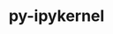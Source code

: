 ---
title: "py-ipykernel"
layout: cache
categories: [package, develop]
meta: {"versions": ["6.16.0", "6.22.0", "6.23.1"], "compilers": ["gcc@=11.1.0"], "oss": ["ubuntu20.04"], "platforms": ["linux"], "targets": ["ppc64le", "x86_64_v3"], "stacks": ["data-vis-sdk", "e4s", "e4s-power", "root"], "num_specs": 108, "num_specs_by_stack": {"root": 108, "e4s-power": 12, "data-vis-sdk": 4, "e4s": 12}}
spec_details: [{"hash": "dvjnp2ououzc3jmeit4c2ffj2zubmqsy", "compiler": "gcc@=11.1.0", "versions": ["6.23.1"], "os": "ubuntu20.04", "platform": "linux", "target": "ppc64le", "variants": ["build_system=python_pip"], "stacks": ["root"], "size": "-", "tarball": "https://binaries.spack.io/develop/build_cache/linux-ubuntu20.04-ppc64le/gcc-11.1.0/py-ipykernel-6.23.1/linux-ubuntu20.04-ppc64le-gcc-11.1.0-py-ipykernel-6.23.1-dvjnp2ououzc3jmeit4c2ffj2zubmqsy.spack"}, {"hash": "es52tge6gnfwtue2mlhhpzmav6go5xs6", "compiler": "gcc@=11.1.0", "versions": ["6.22.0"], "os": "ubuntu20.04", "platform": "linux", "target": "ppc64le", "variants": ["build_system=python_pip"], "stacks": ["root"], "size": "-", "tarball": "https://binaries.spack.io/develop/build_cache/linux-ubuntu20.04-ppc64le/gcc-11.1.0/py-ipykernel-6.22.0/linux-ubuntu20.04-ppc64le-gcc-11.1.0-py-ipykernel-6.22.0-es52tge6gnfwtue2mlhhpzmav6go5xs6.spack"}, {"hash": "dxtuprs7c6wyqdevwkktrtf5pyjamubq", "compiler": "gcc@=11.1.0", "versions": ["6.23.1"], "os": "ubuntu20.04", "platform": "linux", "target": "ppc64le", "variants": ["build_system=python_pip"], "stacks": ["root"], "size": "-", "tarball": "https://binaries.spack.io/develop/build_cache/linux-ubuntu20.04-ppc64le/gcc-11.1.0/py-ipykernel-6.23.1/linux-ubuntu20.04-ppc64le-gcc-11.1.0-py-ipykernel-6.23.1-dxtuprs7c6wyqdevwkktrtf5pyjamubq.spack"}, {"hash": "e7ohzijsyhb5v26hs3wqsumkpbseqkb2", "compiler": "gcc@=11.1.0", "versions": ["6.23.1"], "os": "ubuntu20.04", "platform": "linux", "target": "ppc64le", "variants": ["build_system=python_pip"], "stacks": ["root"], "size": "-", "tarball": "https://binaries.spack.io/develop/build_cache/linux-ubuntu20.04-ppc64le/gcc-11.1.0/py-ipykernel-6.23.1/linux-ubuntu20.04-ppc64le-gcc-11.1.0-py-ipykernel-6.23.1-e7ohzijsyhb5v26hs3wqsumkpbseqkb2.spack"}, {"hash": "qhw2xo7sy42sbo4jqid7x2644k3ga4re", "compiler": "gcc@=11.1.0", "versions": ["6.23.1"], "os": "ubuntu20.04", "platform": "linux", "target": "ppc64le", "variants": ["build_system=python_pip"], "stacks": ["root"], "size": "-", "tarball": "https://binaries.spack.io/develop/build_cache/linux-ubuntu20.04-ppc64le/gcc-11.1.0/py-ipykernel-6.23.1/linux-ubuntu20.04-ppc64le-gcc-11.1.0-py-ipykernel-6.23.1-qhw2xo7sy42sbo4jqid7x2644k3ga4re.spack"}, {"hash": "qgzruyzz5icjttzf6jmphbdiyy42iv72", "compiler": "gcc@=11.1.0", "versions": ["6.23.1"], "os": "ubuntu20.04", "platform": "linux", "target": "ppc64le", "variants": ["build_system=python_pip"], "stacks": ["root"], "size": "-", "tarball": "https://binaries.spack.io/develop/build_cache/linux-ubuntu20.04-ppc64le/gcc-11.1.0/py-ipykernel-6.23.1/linux-ubuntu20.04-ppc64le-gcc-11.1.0-py-ipykernel-6.23.1-qgzruyzz5icjttzf6jmphbdiyy42iv72.spack"}, {"hash": "23z5srjzj6yidd6a3kkycpb5qniy2qv4", "compiler": "gcc@=11.1.0", "versions": ["6.23.1"], "os": "ubuntu20.04", "platform": "linux", "target": "ppc64le", "variants": ["build_system=python_pip"], "stacks": ["root"], "size": "-", "tarball": "https://binaries.spack.io/develop/build_cache/linux-ubuntu20.04-ppc64le/gcc-11.1.0/py-ipykernel-6.23.1/linux-ubuntu20.04-ppc64le-gcc-11.1.0-py-ipykernel-6.23.1-23z5srjzj6yidd6a3kkycpb5qniy2qv4.spack"}, {"hash": "glp2vtgktfon6vkrjwojvdtozm2qvgjo", "compiler": "gcc@=11.1.0", "versions": ["6.22.0"], "os": "ubuntu20.04", "platform": "linux", "target": "ppc64le", "variants": ["build_system=python_pip"], "stacks": ["root"], "size": "-", "tarball": "https://binaries.spack.io/develop/build_cache/linux-ubuntu20.04-ppc64le/gcc-11.1.0/py-ipykernel-6.22.0/linux-ubuntu20.04-ppc64le-gcc-11.1.0-py-ipykernel-6.22.0-glp2vtgktfon6vkrjwojvdtozm2qvgjo.spack"}, {"hash": "wekfbso5jyluwnlwua2m2v4fv36ghppo", "compiler": "gcc@=11.1.0", "versions": ["6.23.1"], "os": "ubuntu20.04", "platform": "linux", "target": "ppc64le", "variants": ["build_system=python_pip"], "stacks": ["root"], "size": "-", "tarball": "https://binaries.spack.io/develop/build_cache/linux-ubuntu20.04-ppc64le/gcc-11.1.0/py-ipykernel-6.23.1/linux-ubuntu20.04-ppc64le-gcc-11.1.0-py-ipykernel-6.23.1-wekfbso5jyluwnlwua2m2v4fv36ghppo.spack"}, {"hash": "rpvcttameyfqys5yb6r5y3pkqyrgfykx", "compiler": "gcc@=11.1.0", "versions": ["6.23.1"], "os": "ubuntu20.04", "platform": "linux", "target": "ppc64le", "variants": ["build_system=python_pip"], "stacks": ["e4s-power", "root"], "size": "-", "tarball": "https://binaries.spack.io/develop/build_cache/linux-ubuntu20.04-ppc64le/gcc-11.1.0/py-ipykernel-6.23.1/linux-ubuntu20.04-ppc64le-gcc-11.1.0-py-ipykernel-6.23.1-rpvcttameyfqys5yb6r5y3pkqyrgfykx.spack"}, {"hash": "iwig2wpjbb7brne4acyqsbi4ds3yjymn", "compiler": "gcc@=11.1.0", "versions": ["6.23.1"], "os": "ubuntu20.04", "platform": "linux", "target": "ppc64le", "variants": ["build_system=python_pip"], "stacks": ["e4s-power", "root"], "size": "-", "tarball": "https://binaries.spack.io/develop/build_cache/linux-ubuntu20.04-ppc64le/gcc-11.1.0/py-ipykernel-6.23.1/linux-ubuntu20.04-ppc64le-gcc-11.1.0-py-ipykernel-6.23.1-iwig2wpjbb7brne4acyqsbi4ds3yjymn.spack"}, {"hash": "yy4laqiszfoqby3humfxt6exnhiikp2u", "compiler": "gcc@=11.1.0", "versions": ["6.22.0"], "os": "ubuntu20.04", "platform": "linux", "target": "ppc64le", "variants": ["build_system=python_pip"], "stacks": ["root"], "size": "-", "tarball": "https://binaries.spack.io/develop/build_cache/linux-ubuntu20.04-ppc64le/gcc-11.1.0/py-ipykernel-6.22.0/linux-ubuntu20.04-ppc64le-gcc-11.1.0-py-ipykernel-6.22.0-yy4laqiszfoqby3humfxt6exnhiikp2u.spack"}, {"hash": "rnvdskuykr2b3lzflf67g6npgq7kxhbg", "compiler": "gcc@=11.1.0", "versions": ["6.23.1"], "os": "ubuntu20.04", "platform": "linux", "target": "ppc64le", "variants": ["build_system=python_pip"], "stacks": ["root"], "size": "-", "tarball": "https://binaries.spack.io/develop/build_cache/linux-ubuntu20.04-ppc64le/gcc-11.1.0/py-ipykernel-6.23.1/linux-ubuntu20.04-ppc64le-gcc-11.1.0-py-ipykernel-6.23.1-rnvdskuykr2b3lzflf67g6npgq7kxhbg.spack"}, {"hash": "r7lajyyorenbfotueex4nriuoxvtew34", "compiler": "gcc@=11.1.0", "versions": ["6.23.1"], "os": "ubuntu20.04", "platform": "linux", "target": "ppc64le", "variants": ["build_system=python_pip"], "stacks": ["root"], "size": "-", "tarball": "https://binaries.spack.io/develop/build_cache/linux-ubuntu20.04-ppc64le/gcc-11.1.0/py-ipykernel-6.23.1/linux-ubuntu20.04-ppc64le-gcc-11.1.0-py-ipykernel-6.23.1-r7lajyyorenbfotueex4nriuoxvtew34.spack"}, {"hash": "tomyj4sff6mboxyskdrxrgcldlsxgvoi", "compiler": "gcc@=11.1.0", "versions": ["6.23.1"], "os": "ubuntu20.04", "platform": "linux", "target": "ppc64le", "variants": ["build_system=python_pip"], "stacks": ["e4s-power", "root"], "size": "-", "tarball": "https://binaries.spack.io/develop/build_cache/linux-ubuntu20.04-ppc64le/gcc-11.1.0/py-ipykernel-6.23.1/linux-ubuntu20.04-ppc64le-gcc-11.1.0-py-ipykernel-6.23.1-tomyj4sff6mboxyskdrxrgcldlsxgvoi.spack"}, {"hash": "fmab4n6hia2i57dnqj5wnkaiiv2bilwl", "compiler": "gcc@=11.1.0", "versions": ["6.23.1"], "os": "ubuntu20.04", "platform": "linux", "target": "ppc64le", "variants": ["build_system=python_pip"], "stacks": ["e4s-power", "root"], "size": "-", "tarball": "https://binaries.spack.io/develop/build_cache/linux-ubuntu20.04-ppc64le/gcc-11.1.0/py-ipykernel-6.23.1/linux-ubuntu20.04-ppc64le-gcc-11.1.0-py-ipykernel-6.23.1-fmab4n6hia2i57dnqj5wnkaiiv2bilwl.spack"}, {"hash": "rnqqavzvovcj7ndgfubdhrgjxjsrfrls", "compiler": "gcc@=11.1.0", "versions": ["6.23.1"], "os": "ubuntu20.04", "platform": "linux", "target": "ppc64le", "variants": ["build_system=python_pip"], "stacks": ["root"], "size": "-", "tarball": "https://binaries.spack.io/develop/build_cache/linux-ubuntu20.04-ppc64le/gcc-11.1.0/py-ipykernel-6.23.1/linux-ubuntu20.04-ppc64le-gcc-11.1.0-py-ipykernel-6.23.1-rnqqavzvovcj7ndgfubdhrgjxjsrfrls.spack"}, {"hash": "6hgossvm5yd7kal3xkowec63v55urqxa", "compiler": "gcc@=11.1.0", "versions": ["6.23.1"], "os": "ubuntu20.04", "platform": "linux", "target": "ppc64le", "variants": ["build_system=python_pip"], "stacks": ["root"], "size": "-", "tarball": "https://binaries.spack.io/develop/build_cache/linux-ubuntu20.04-ppc64le/gcc-11.1.0/py-ipykernel-6.23.1/linux-ubuntu20.04-ppc64le-gcc-11.1.0-py-ipykernel-6.23.1-6hgossvm5yd7kal3xkowec63v55urqxa.spack"}, {"hash": "hsnh7lgsrkiemsvcmn7nrvu5xuq7nh5c", "compiler": "gcc@=11.1.0", "versions": ["6.23.1"], "os": "ubuntu20.04", "platform": "linux", "target": "ppc64le", "variants": ["build_system=python_pip"], "stacks": ["root"], "size": "-", "tarball": "https://binaries.spack.io/develop/build_cache/linux-ubuntu20.04-ppc64le/gcc-11.1.0/py-ipykernel-6.23.1/linux-ubuntu20.04-ppc64le-gcc-11.1.0-py-ipykernel-6.23.1-hsnh7lgsrkiemsvcmn7nrvu5xuq7nh5c.spack"}, {"hash": "gpcrdqe3w2c45qj2om3klmdqd2v7fj74", "compiler": "gcc@=11.1.0", "versions": ["6.23.1"], "os": "ubuntu20.04", "platform": "linux", "target": "ppc64le", "variants": ["build_system=python_pip"], "stacks": ["root"], "size": "-", "tarball": "https://binaries.spack.io/develop/build_cache/linux-ubuntu20.04-ppc64le/gcc-11.1.0/py-ipykernel-6.23.1/linux-ubuntu20.04-ppc64le-gcc-11.1.0-py-ipykernel-6.23.1-gpcrdqe3w2c45qj2om3klmdqd2v7fj74.spack"}, {"hash": "so355kgnfh7vuwrdhupajva4z5mucbzh", "compiler": "gcc@=11.1.0", "versions": ["6.23.1"], "os": "ubuntu20.04", "platform": "linux", "target": "ppc64le", "variants": ["build_system=python_pip"], "stacks": ["root"], "size": "-", "tarball": "https://binaries.spack.io/develop/build_cache/linux-ubuntu20.04-ppc64le/gcc-11.1.0/py-ipykernel-6.23.1/linux-ubuntu20.04-ppc64le-gcc-11.1.0-py-ipykernel-6.23.1-so355kgnfh7vuwrdhupajva4z5mucbzh.spack"}, {"hash": "u622tmqp36rfinxbydwnpdb7fb63zbis", "compiler": "gcc@=11.1.0", "versions": ["6.23.1"], "os": "ubuntu20.04", "platform": "linux", "target": "ppc64le", "variants": ["build_system=python_pip"], "stacks": ["e4s-power", "root"], "size": "-", "tarball": "https://binaries.spack.io/develop/build_cache/linux-ubuntu20.04-ppc64le/gcc-11.1.0/py-ipykernel-6.23.1/linux-ubuntu20.04-ppc64le-gcc-11.1.0-py-ipykernel-6.23.1-u622tmqp36rfinxbydwnpdb7fb63zbis.spack"}, {"hash": "t6enupcgj6na4tuoyqflogzmfd5dwufl", "compiler": "gcc@=11.1.0", "versions": ["6.22.0"], "os": "ubuntu20.04", "platform": "linux", "target": "ppc64le", "variants": ["build_system=python_pip"], "stacks": ["root"], "size": "-", "tarball": "https://binaries.spack.io/develop/build_cache/linux-ubuntu20.04-ppc64le/gcc-11.1.0/py-ipykernel-6.22.0/linux-ubuntu20.04-ppc64le-gcc-11.1.0-py-ipykernel-6.22.0-t6enupcgj6na4tuoyqflogzmfd5dwufl.spack"}, {"hash": "4v2ct3xsyy4ljiltscsrshgjmoaasja2", "compiler": "gcc@=11.1.0", "versions": ["6.23.1"], "os": "ubuntu20.04", "platform": "linux", "target": "ppc64le", "variants": ["build_system=python_pip"], "stacks": ["root"], "size": "-", "tarball": "https://binaries.spack.io/develop/build_cache/linux-ubuntu20.04-ppc64le/gcc-11.1.0/py-ipykernel-6.23.1/linux-ubuntu20.04-ppc64le-gcc-11.1.0-py-ipykernel-6.23.1-4v2ct3xsyy4ljiltscsrshgjmoaasja2.spack"}, {"hash": "szuo6f4cf3ca7gytzgq7r255spfp3ap3", "compiler": "gcc@=11.1.0", "versions": ["6.23.1"], "os": "ubuntu20.04", "platform": "linux", "target": "ppc64le", "variants": ["build_system=python_pip"], "stacks": ["e4s-power", "root"], "size": "-", "tarball": "https://binaries.spack.io/develop/build_cache/linux-ubuntu20.04-ppc64le/gcc-11.1.0/py-ipykernel-6.23.1/linux-ubuntu20.04-ppc64le-gcc-11.1.0-py-ipykernel-6.23.1-szuo6f4cf3ca7gytzgq7r255spfp3ap3.spack"}, {"hash": "qr3jdger3btilclf25mayf7iedar5cva", "compiler": "gcc@=11.1.0", "versions": ["6.23.1"], "os": "ubuntu20.04", "platform": "linux", "target": "ppc64le", "variants": ["build_system=python_pip"], "stacks": ["root"], "size": "-", "tarball": "https://binaries.spack.io/develop/build_cache/linux-ubuntu20.04-ppc64le/gcc-11.1.0/py-ipykernel-6.23.1/linux-ubuntu20.04-ppc64le-gcc-11.1.0-py-ipykernel-6.23.1-qr3jdger3btilclf25mayf7iedar5cva.spack"}, {"hash": "tksfetz4blvahn6tlfher3idmzpcbkgf", "compiler": "gcc@=11.1.0", "versions": ["6.23.1"], "os": "ubuntu20.04", "platform": "linux", "target": "ppc64le", "variants": ["build_system=python_pip"], "stacks": ["e4s-power", "root"], "size": "-", "tarball": "https://binaries.spack.io/develop/build_cache/linux-ubuntu20.04-ppc64le/gcc-11.1.0/py-ipykernel-6.23.1/linux-ubuntu20.04-ppc64le-gcc-11.1.0-py-ipykernel-6.23.1-tksfetz4blvahn6tlfher3idmzpcbkgf.spack"}, {"hash": "f5nva7rgklrh7amegebs3pmjdmwlaw7i", "compiler": "gcc@=11.1.0", "versions": ["6.23.1"], "os": "ubuntu20.04", "platform": "linux", "target": "ppc64le", "variants": ["build_system=python_pip"], "stacks": ["root"], "size": "-", "tarball": "https://binaries.spack.io/develop/build_cache/linux-ubuntu20.04-ppc64le/gcc-11.1.0/py-ipykernel-6.23.1/linux-ubuntu20.04-ppc64le-gcc-11.1.0-py-ipykernel-6.23.1-f5nva7rgklrh7amegebs3pmjdmwlaw7i.spack"}, {"hash": "ixydplhtdg2f7xjkig7olu54sh2xjxkz", "compiler": "gcc@=11.1.0", "versions": ["6.22.0"], "os": "ubuntu20.04", "platform": "linux", "target": "ppc64le", "variants": ["build_system=python_pip"], "stacks": ["root"], "size": "-", "tarball": "https://binaries.spack.io/develop/build_cache/linux-ubuntu20.04-ppc64le/gcc-11.1.0/py-ipykernel-6.22.0/linux-ubuntu20.04-ppc64le-gcc-11.1.0-py-ipykernel-6.22.0-ixydplhtdg2f7xjkig7olu54sh2xjxkz.spack"}, {"hash": "zne5gbikfmzeums5jx3bxnnfy3c6gswy", "compiler": "gcc@=11.1.0", "versions": ["6.23.1"], "os": "ubuntu20.04", "platform": "linux", "target": "ppc64le", "variants": ["build_system=python_pip"], "stacks": ["e4s-power", "root"], "size": "-", "tarball": "https://binaries.spack.io/develop/build_cache/linux-ubuntu20.04-ppc64le/gcc-11.1.0/py-ipykernel-6.23.1/linux-ubuntu20.04-ppc64le-gcc-11.1.0-py-ipykernel-6.23.1-zne5gbikfmzeums5jx3bxnnfy3c6gswy.spack"}, {"hash": "hofeg5lf4jjyjj556fpqqb3f2mzpclxy", "compiler": "gcc@=11.1.0", "versions": ["6.22.0"], "os": "ubuntu20.04", "platform": "linux", "target": "ppc64le", "variants": ["build_system=python_pip"], "stacks": ["root"], "size": "-", "tarball": "https://binaries.spack.io/develop/build_cache/linux-ubuntu20.04-ppc64le/gcc-11.1.0/py-ipykernel-6.22.0/linux-ubuntu20.04-ppc64le-gcc-11.1.0-py-ipykernel-6.22.0-hofeg5lf4jjyjj556fpqqb3f2mzpclxy.spack"}, {"hash": "nodp5kbi57w7r7dj4lhafbpe6vvxrh7v", "compiler": "gcc@=11.1.0", "versions": ["6.23.1"], "os": "ubuntu20.04", "platform": "linux", "target": "ppc64le", "variants": ["build_system=python_pip"], "stacks": ["root"], "size": "-", "tarball": "https://binaries.spack.io/develop/build_cache/linux-ubuntu20.04-ppc64le/gcc-11.1.0/py-ipykernel-6.23.1/linux-ubuntu20.04-ppc64le-gcc-11.1.0-py-ipykernel-6.23.1-nodp5kbi57w7r7dj4lhafbpe6vvxrh7v.spack"}, {"hash": "r7tkd4tbfq62bodpftzkyjih34ksnden", "compiler": "gcc@=11.1.0", "versions": ["6.22.0"], "os": "ubuntu20.04", "platform": "linux", "target": "ppc64le", "variants": ["build_system=python_pip"], "stacks": ["root"], "size": "-", "tarball": "https://binaries.spack.io/develop/build_cache/linux-ubuntu20.04-ppc64le/gcc-11.1.0/py-ipykernel-6.22.0/linux-ubuntu20.04-ppc64le-gcc-11.1.0-py-ipykernel-6.22.0-r7tkd4tbfq62bodpftzkyjih34ksnden.spack"}, {"hash": "gi266fx4ljqpcfkdbofdxmlz4zbus7yp", "compiler": "gcc@=11.1.0", "versions": ["6.23.1"], "os": "ubuntu20.04", "platform": "linux", "target": "ppc64le", "variants": ["build_system=python_pip"], "stacks": ["e4s-power", "root"], "size": "-", "tarball": "https://binaries.spack.io/develop/build_cache/linux-ubuntu20.04-ppc64le/gcc-11.1.0/py-ipykernel-6.23.1/linux-ubuntu20.04-ppc64le-gcc-11.1.0-py-ipykernel-6.23.1-gi266fx4ljqpcfkdbofdxmlz4zbus7yp.spack"}, {"hash": "s2mwurwjmnn6mrajymhc3qmosrlo5xbr", "compiler": "gcc@=11.1.0", "versions": ["6.22.0"], "os": "ubuntu20.04", "platform": "linux", "target": "ppc64le", "variants": ["build_system=python_pip"], "stacks": ["root"], "size": "-", "tarball": "https://binaries.spack.io/develop/build_cache/linux-ubuntu20.04-ppc64le/gcc-11.1.0/py-ipykernel-6.22.0/linux-ubuntu20.04-ppc64le-gcc-11.1.0-py-ipykernel-6.22.0-s2mwurwjmnn6mrajymhc3qmosrlo5xbr.spack"}, {"hash": "iu4i5ddma3rkxxl7uahplwl7jaotti4y", "compiler": "gcc@=11.1.0", "versions": ["6.23.1"], "os": "ubuntu20.04", "platform": "linux", "target": "ppc64le", "variants": ["build_system=python_pip"], "stacks": ["root"], "size": "-", "tarball": "https://binaries.spack.io/develop/build_cache/linux-ubuntu20.04-ppc64le/gcc-11.1.0/py-ipykernel-6.23.1/linux-ubuntu20.04-ppc64le-gcc-11.1.0-py-ipykernel-6.23.1-iu4i5ddma3rkxxl7uahplwl7jaotti4y.spack"}, {"hash": "ilk5jci2adxozapgjbzdy3e6yziev2bk", "compiler": "gcc@=11.1.0", "versions": ["6.23.1"], "os": "ubuntu20.04", "platform": "linux", "target": "ppc64le", "variants": ["build_system=python_pip"], "stacks": ["root"], "size": "-", "tarball": "https://binaries.spack.io/develop/build_cache/linux-ubuntu20.04-ppc64le/gcc-11.1.0/py-ipykernel-6.23.1/linux-ubuntu20.04-ppc64le-gcc-11.1.0-py-ipykernel-6.23.1-ilk5jci2adxozapgjbzdy3e6yziev2bk.spack"}, {"hash": "ok7qliycwdhlvjexa4xcjg2s7fdp3vtc", "compiler": "gcc@=11.1.0", "versions": ["6.23.1"], "os": "ubuntu20.04", "platform": "linux", "target": "ppc64le", "variants": ["build_system=python_pip"], "stacks": ["root"], "size": "-", "tarball": "https://binaries.spack.io/develop/build_cache/linux-ubuntu20.04-ppc64le/gcc-11.1.0/py-ipykernel-6.23.1/linux-ubuntu20.04-ppc64le-gcc-11.1.0-py-ipykernel-6.23.1-ok7qliycwdhlvjexa4xcjg2s7fdp3vtc.spack"}, {"hash": "fncvhrqzsrfkc7wroxhznzqb2u2tpml2", "compiler": "gcc@=11.1.0", "versions": ["6.23.1"], "os": "ubuntu20.04", "platform": "linux", "target": "ppc64le", "variants": ["build_system=python_pip"], "stacks": ["root"], "size": "-", "tarball": "https://binaries.spack.io/develop/build_cache/linux-ubuntu20.04-ppc64le/gcc-11.1.0/py-ipykernel-6.23.1/linux-ubuntu20.04-ppc64le-gcc-11.1.0-py-ipykernel-6.23.1-fncvhrqzsrfkc7wroxhznzqb2u2tpml2.spack"}, {"hash": "4c5vweiizlwmogfmz25cpbcef5k424v3", "compiler": "gcc@=11.1.0", "versions": ["6.23.1"], "os": "ubuntu20.04", "platform": "linux", "target": "ppc64le", "variants": ["build_system=python_pip"], "stacks": ["root"], "size": "-", "tarball": "https://binaries.spack.io/develop/build_cache/linux-ubuntu20.04-ppc64le/gcc-11.1.0/py-ipykernel-6.23.1/linux-ubuntu20.04-ppc64le-gcc-11.1.0-py-ipykernel-6.23.1-4c5vweiizlwmogfmz25cpbcef5k424v3.spack"}, {"hash": "6bltgjxzplyobtciuqaixtljillz2xdn", "compiler": "gcc@=11.1.0", "versions": ["6.23.1"], "os": "ubuntu20.04", "platform": "linux", "target": "ppc64le", "variants": ["build_system=python_pip"], "stacks": ["e4s-power", "root"], "size": "-", "tarball": "https://binaries.spack.io/develop/build_cache/linux-ubuntu20.04-ppc64le/gcc-11.1.0/py-ipykernel-6.23.1/linux-ubuntu20.04-ppc64le-gcc-11.1.0-py-ipykernel-6.23.1-6bltgjxzplyobtciuqaixtljillz2xdn.spack"}, {"hash": "ad75kvfufylkwvo3mvsmhjbidpfqw63w", "compiler": "gcc@=11.1.0", "versions": ["6.23.1"], "os": "ubuntu20.04", "platform": "linux", "target": "ppc64le", "variants": ["build_system=python_pip"], "stacks": ["root"], "size": "-", "tarball": "https://binaries.spack.io/develop/build_cache/linux-ubuntu20.04-ppc64le/gcc-11.1.0/py-ipykernel-6.23.1/linux-ubuntu20.04-ppc64le-gcc-11.1.0-py-ipykernel-6.23.1-ad75kvfufylkwvo3mvsmhjbidpfqw63w.spack"}, {"hash": "7qmeqw46hr2w3fppp6hvyupcd7n42dm4", "compiler": "gcc@=11.1.0", "versions": ["6.23.1"], "os": "ubuntu20.04", "platform": "linux", "target": "ppc64le", "variants": ["build_system=python_pip"], "stacks": ["root"], "size": "-", "tarball": "https://binaries.spack.io/develop/build_cache/linux-ubuntu20.04-ppc64le/gcc-11.1.0/py-ipykernel-6.23.1/linux-ubuntu20.04-ppc64le-gcc-11.1.0-py-ipykernel-6.23.1-7qmeqw46hr2w3fppp6hvyupcd7n42dm4.spack"}, {"hash": "ervyyyjxlkq4f7caoaicaymut3nkpaw7", "compiler": "gcc@=11.1.0", "versions": ["6.23.1"], "os": "ubuntu20.04", "platform": "linux", "target": "ppc64le", "variants": ["build_system=python_pip"], "stacks": ["root"], "size": "-", "tarball": "https://binaries.spack.io/develop/build_cache/linux-ubuntu20.04-ppc64le/gcc-11.1.0/py-ipykernel-6.23.1/linux-ubuntu20.04-ppc64le-gcc-11.1.0-py-ipykernel-6.23.1-ervyyyjxlkq4f7caoaicaymut3nkpaw7.spack"}, {"hash": "emo2ejia4ceo5i6lxebvplim76zak4ig", "compiler": "gcc@=11.1.0", "versions": ["6.23.1"], "os": "ubuntu20.04", "platform": "linux", "target": "ppc64le", "variants": ["build_system=python_pip"], "stacks": ["root"], "size": "-", "tarball": "https://binaries.spack.io/develop/build_cache/linux-ubuntu20.04-ppc64le/gcc-11.1.0/py-ipykernel-6.23.1/linux-ubuntu20.04-ppc64le-gcc-11.1.0-py-ipykernel-6.23.1-emo2ejia4ceo5i6lxebvplim76zak4ig.spack"}, {"hash": "3arrvks4ie6xmpkbvculi6oo6lvy4wab", "compiler": "gcc@=11.1.0", "versions": ["6.23.1"], "os": "ubuntu20.04", "platform": "linux", "target": "ppc64le", "variants": ["build_system=python_pip"], "stacks": ["e4s-power", "root"], "size": "-", "tarball": "https://binaries.spack.io/develop/build_cache/linux-ubuntu20.04-ppc64le/gcc-11.1.0/py-ipykernel-6.23.1/linux-ubuntu20.04-ppc64le-gcc-11.1.0-py-ipykernel-6.23.1-3arrvks4ie6xmpkbvculi6oo6lvy4wab.spack"}, {"hash": "twsioylmpt64kl3ry6wijrzfospg5oxb", "compiler": "gcc@=11.1.0", "versions": ["6.23.1"], "os": "ubuntu20.04", "platform": "linux", "target": "ppc64le", "variants": ["build_system=python_pip"], "stacks": ["e4s-power", "root"], "size": "-", "tarball": "https://binaries.spack.io/develop/build_cache/linux-ubuntu20.04-ppc64le/gcc-11.1.0/py-ipykernel-6.23.1/linux-ubuntu20.04-ppc64le-gcc-11.1.0-py-ipykernel-6.23.1-twsioylmpt64kl3ry6wijrzfospg5oxb.spack"}, {"hash": "4farbx24txks4w4m4f4wvx22btwgyvgs", "compiler": "gcc@=11.1.0", "versions": ["6.23.1"], "os": "ubuntu20.04", "platform": "linux", "target": "x86_64_v3", "variants": ["build_system=python_pip"], "stacks": ["root"], "size": "-", "tarball": "https://binaries.spack.io/develop/build_cache/linux-ubuntu20.04-x86_64_v3/gcc-11.1.0/py-ipykernel-6.23.1/linux-ubuntu20.04-x86_64_v3-gcc-11.1.0-py-ipykernel-6.23.1-4farbx24txks4w4m4f4wvx22btwgyvgs.spack"}, {"hash": "twhior5wcijguehxjimktv3vkecjtt7v", "compiler": "gcc@=11.1.0", "versions": ["6.22.0"], "os": "ubuntu20.04", "platform": "linux", "target": "x86_64_v3", "variants": ["build_system=python_pip"], "stacks": ["root"], "size": "-", "tarball": "https://binaries.spack.io/develop/build_cache/linux-ubuntu20.04-x86_64_v3/gcc-11.1.0/py-ipykernel-6.22.0/linux-ubuntu20.04-x86_64_v3-gcc-11.1.0-py-ipykernel-6.22.0-twhior5wcijguehxjimktv3vkecjtt7v.spack"}, {"hash": "gqgedlhi5gaxlgd6sfmgkb6spmc6y4fb", "compiler": "gcc@=11.1.0", "versions": ["6.23.1"], "os": "ubuntu20.04", "platform": "linux", "target": "x86_64_v3", "variants": ["build_system=python_pip"], "stacks": ["root"], "size": "-", "tarball": "https://binaries.spack.io/develop/build_cache/linux-ubuntu20.04-x86_64_v3/gcc-11.1.0/py-ipykernel-6.23.1/linux-ubuntu20.04-x86_64_v3-gcc-11.1.0-py-ipykernel-6.23.1-gqgedlhi5gaxlgd6sfmgkb6spmc6y4fb.spack"}, {"hash": "wgjbawra3v2i754ewl4jvxhvt754v55l", "compiler": "gcc@=11.1.0", "versions": ["6.23.1"], "os": "ubuntu20.04", "platform": "linux", "target": "x86_64_v3", "variants": ["build_system=python_pip"], "stacks": ["data-vis-sdk", "root"], "size": "-", "tarball": "https://binaries.spack.io/develop/build_cache/linux-ubuntu20.04-x86_64_v3/gcc-11.1.0/py-ipykernel-6.23.1/linux-ubuntu20.04-x86_64_v3-gcc-11.1.0-py-ipykernel-6.23.1-wgjbawra3v2i754ewl4jvxhvt754v55l.spack"}, {"hash": "u3epfudkljwxjd2fuykkejr5qlj4d3sv", "compiler": "gcc@=11.1.0", "versions": ["6.23.1"], "os": "ubuntu20.04", "platform": "linux", "target": "x86_64_v3", "variants": ["build_system=python_pip"], "stacks": ["root", "e4s"], "size": "-", "tarball": "https://binaries.spack.io/develop/build_cache/linux-ubuntu20.04-x86_64_v3/gcc-11.1.0/py-ipykernel-6.23.1/linux-ubuntu20.04-x86_64_v3-gcc-11.1.0-py-ipykernel-6.23.1-u3epfudkljwxjd2fuykkejr5qlj4d3sv.spack"}, {"hash": "jazfhbh25c4gutmpffd7vq4usfihh3on", "compiler": "gcc@=11.1.0", "versions": ["6.22.0"], "os": "ubuntu20.04", "platform": "linux", "target": "x86_64_v3", "variants": ["build_system=python_pip"], "stacks": ["root"], "size": "-", "tarball": "https://binaries.spack.io/develop/build_cache/linux-ubuntu20.04-x86_64_v3/gcc-11.1.0/py-ipykernel-6.22.0/linux-ubuntu20.04-x86_64_v3-gcc-11.1.0-py-ipykernel-6.22.0-jazfhbh25c4gutmpffd7vq4usfihh3on.spack"}, {"hash": "y7m2fyfwqnztkx5alywvluh32tfrw734", "compiler": "gcc@=11.1.0", "versions": ["6.23.1"], "os": "ubuntu20.04", "platform": "linux", "target": "x86_64_v3", "variants": ["build_system=python_pip"], "stacks": ["root"], "size": "-", "tarball": "https://binaries.spack.io/develop/build_cache/linux-ubuntu20.04-x86_64_v3/gcc-11.1.0/py-ipykernel-6.23.1/linux-ubuntu20.04-x86_64_v3-gcc-11.1.0-py-ipykernel-6.23.1-y7m2fyfwqnztkx5alywvluh32tfrw734.spack"}, {"hash": "r3bxwekh64y4xyt6enocbqsq6h66kxds", "compiler": "gcc@=11.1.0", "versions": ["6.22.0"], "os": "ubuntu20.04", "platform": "linux", "target": "x86_64_v3", "variants": ["build_system=python_pip"], "stacks": ["root"], "size": "-", "tarball": "https://binaries.spack.io/develop/build_cache/linux-ubuntu20.04-x86_64_v3/gcc-11.1.0/py-ipykernel-6.22.0/linux-ubuntu20.04-x86_64_v3-gcc-11.1.0-py-ipykernel-6.22.0-r3bxwekh64y4xyt6enocbqsq6h66kxds.spack"}, {"hash": "qk3vndjh4ey5y3ol3zvyn454mmguesie", "compiler": "gcc@=11.1.0", "versions": ["6.16.0"], "os": "ubuntu20.04", "platform": "linux", "target": "x86_64_v3", "variants": ["build_system=python_pip"], "stacks": ["root"], "size": "-", "tarball": "https://binaries.spack.io/develop/build_cache/linux-ubuntu20.04-x86_64_v3/gcc-11.1.0/py-ipykernel-6.16.0/linux-ubuntu20.04-x86_64_v3-gcc-11.1.0-py-ipykernel-6.16.0-qk3vndjh4ey5y3ol3zvyn454mmguesie.spack"}, {"hash": "4x6vt3ckzzcft767t43cgjrdwbposbux", "compiler": "gcc@=11.1.0", "versions": ["6.23.1"], "os": "ubuntu20.04", "platform": "linux", "target": "x86_64_v3", "variants": ["build_system=python_pip"], "stacks": ["root", "e4s"], "size": "-", "tarball": "https://binaries.spack.io/develop/build_cache/linux-ubuntu20.04-x86_64_v3/gcc-11.1.0/py-ipykernel-6.23.1/linux-ubuntu20.04-x86_64_v3-gcc-11.1.0-py-ipykernel-6.23.1-4x6vt3ckzzcft767t43cgjrdwbposbux.spack"}, {"hash": "2ecwbtyywslxtauh542zm6dwj5xszo3w", "compiler": "gcc@=11.1.0", "versions": ["6.23.1"], "os": "ubuntu20.04", "platform": "linux", "target": "x86_64_v3", "variants": ["build_system=python_pip"], "stacks": ["root"], "size": "-", "tarball": "https://binaries.spack.io/develop/build_cache/linux-ubuntu20.04-x86_64_v3/gcc-11.1.0/py-ipykernel-6.23.1/linux-ubuntu20.04-x86_64_v3-gcc-11.1.0-py-ipykernel-6.23.1-2ecwbtyywslxtauh542zm6dwj5xszo3w.spack"}, {"hash": "ielusetzol2l2ltscdryoxghdstj2eaa", "compiler": "gcc@=11.1.0", "versions": ["6.23.1"], "os": "ubuntu20.04", "platform": "linux", "target": "x86_64_v3", "variants": ["build_system=python_pip"], "stacks": ["data-vis-sdk", "root"], "size": "-", "tarball": "https://binaries.spack.io/develop/build_cache/linux-ubuntu20.04-x86_64_v3/gcc-11.1.0/py-ipykernel-6.23.1/linux-ubuntu20.04-x86_64_v3-gcc-11.1.0-py-ipykernel-6.23.1-ielusetzol2l2ltscdryoxghdstj2eaa.spack"}, {"hash": "doinyq5alhu6j5exd3khsszamyp3du7i", "compiler": "gcc@=11.1.0", "versions": ["6.23.1"], "os": "ubuntu20.04", "platform": "linux", "target": "x86_64_v3", "variants": ["build_system=python_pip"], "stacks": ["root"], "size": "-", "tarball": "https://binaries.spack.io/develop/build_cache/linux-ubuntu20.04-x86_64_v3/gcc-11.1.0/py-ipykernel-6.23.1/linux-ubuntu20.04-x86_64_v3-gcc-11.1.0-py-ipykernel-6.23.1-doinyq5alhu6j5exd3khsszamyp3du7i.spack"}, {"hash": "ntaaxo2mhhb4gvtbfxcd457tfatdgp5o", "compiler": "gcc@=11.1.0", "versions": ["6.23.1"], "os": "ubuntu20.04", "platform": "linux", "target": "x86_64_v3", "variants": ["build_system=python_pip"], "stacks": ["root"], "size": "-", "tarball": "https://binaries.spack.io/develop/build_cache/linux-ubuntu20.04-x86_64_v3/gcc-11.1.0/py-ipykernel-6.23.1/linux-ubuntu20.04-x86_64_v3-gcc-11.1.0-py-ipykernel-6.23.1-ntaaxo2mhhb4gvtbfxcd457tfatdgp5o.spack"}, {"hash": "n75dgvssnj6jxzgwkdiwg3jtmflggweg", "compiler": "gcc@=11.1.0", "versions": ["6.23.1"], "os": "ubuntu20.04", "platform": "linux", "target": "x86_64_v3", "variants": ["build_system=python_pip"], "stacks": ["data-vis-sdk", "root"], "size": "-", "tarball": "https://binaries.spack.io/develop/build_cache/linux-ubuntu20.04-x86_64_v3/gcc-11.1.0/py-ipykernel-6.23.1/linux-ubuntu20.04-x86_64_v3-gcc-11.1.0-py-ipykernel-6.23.1-n75dgvssnj6jxzgwkdiwg3jtmflggweg.spack"}, {"hash": "izbkpbt7a5kalx22wffwrn552hxdcgro", "compiler": "gcc@=11.1.0", "versions": ["6.23.1"], "os": "ubuntu20.04", "platform": "linux", "target": "x86_64_v3", "variants": ["build_system=python_pip"], "stacks": ["data-vis-sdk", "root"], "size": "-", "tarball": "https://binaries.spack.io/develop/build_cache/linux-ubuntu20.04-x86_64_v3/gcc-11.1.0/py-ipykernel-6.23.1/linux-ubuntu20.04-x86_64_v3-gcc-11.1.0-py-ipykernel-6.23.1-izbkpbt7a5kalx22wffwrn552hxdcgro.spack"}, {"hash": "yerluiefy6rn2erognqzz5perxersfsh", "compiler": "gcc@=11.1.0", "versions": ["6.22.0"], "os": "ubuntu20.04", "platform": "linux", "target": "x86_64_v3", "variants": ["build_system=python_pip"], "stacks": ["root"], "size": "-", "tarball": "https://binaries.spack.io/develop/build_cache/linux-ubuntu20.04-x86_64_v3/gcc-11.1.0/py-ipykernel-6.22.0/linux-ubuntu20.04-x86_64_v3-gcc-11.1.0-py-ipykernel-6.22.0-yerluiefy6rn2erognqzz5perxersfsh.spack"}, {"hash": "kpr27c2vwac3d53matypckfmkqfnqpnt", "compiler": "gcc@=11.1.0", "versions": ["6.23.1"], "os": "ubuntu20.04", "platform": "linux", "target": "x86_64_v3", "variants": ["build_system=python_pip"], "stacks": ["root"], "size": "-", "tarball": "https://binaries.spack.io/develop/build_cache/linux-ubuntu20.04-x86_64_v3/gcc-11.1.0/py-ipykernel-6.23.1/linux-ubuntu20.04-x86_64_v3-gcc-11.1.0-py-ipykernel-6.23.1-kpr27c2vwac3d53matypckfmkqfnqpnt.spack"}, {"hash": "bmdzeydj4kqdbq3gz6yuponi42sgjldi", "compiler": "gcc@=11.1.0", "versions": ["6.23.1"], "os": "ubuntu20.04", "platform": "linux", "target": "x86_64_v3", "variants": ["build_system=python_pip"], "stacks": ["root"], "size": "-", "tarball": "https://binaries.spack.io/develop/build_cache/linux-ubuntu20.04-x86_64_v3/gcc-11.1.0/py-ipykernel-6.23.1/linux-ubuntu20.04-x86_64_v3-gcc-11.1.0-py-ipykernel-6.23.1-bmdzeydj4kqdbq3gz6yuponi42sgjldi.spack"}, {"hash": "bcm4wuj7mllaaaufjfnlbc3gno4dwa6r", "compiler": "gcc@=11.1.0", "versions": ["6.16.0"], "os": "ubuntu20.04", "platform": "linux", "target": "x86_64_v3", "variants": ["build_system=python_pip"], "stacks": ["root"], "size": "-", "tarball": "https://binaries.spack.io/develop/build_cache/linux-ubuntu20.04-x86_64_v3/gcc-11.1.0/py-ipykernel-6.16.0/linux-ubuntu20.04-x86_64_v3-gcc-11.1.0-py-ipykernel-6.16.0-bcm4wuj7mllaaaufjfnlbc3gno4dwa6r.spack"}, {"hash": "moloelohjlofzxr6hz7vingsbqwtbyjp", "compiler": "gcc@=11.1.0", "versions": ["6.23.1"], "os": "ubuntu20.04", "platform": "linux", "target": "x86_64_v3", "variants": ["build_system=python_pip"], "stacks": ["root", "e4s"], "size": "-", "tarball": "https://binaries.spack.io/develop/build_cache/linux-ubuntu20.04-x86_64_v3/gcc-11.1.0/py-ipykernel-6.23.1/linux-ubuntu20.04-x86_64_v3-gcc-11.1.0-py-ipykernel-6.23.1-moloelohjlofzxr6hz7vingsbqwtbyjp.spack"}, {"hash": "zqhvnv7rtgveum5hwg2crdn3q37xtumi", "compiler": "gcc@=11.1.0", "versions": ["6.16.0"], "os": "ubuntu20.04", "platform": "linux", "target": "x86_64_v3", "variants": ["build_system=python_pip"], "stacks": ["root"], "size": "-", "tarball": "https://binaries.spack.io/develop/build_cache/linux-ubuntu20.04-x86_64_v3/gcc-11.1.0/py-ipykernel-6.16.0/linux-ubuntu20.04-x86_64_v3-gcc-11.1.0-py-ipykernel-6.16.0-zqhvnv7rtgveum5hwg2crdn3q37xtumi.spack"}, {"hash": "acv3x4tignwjo6gzuosokphi2ndomr6s", "compiler": "gcc@=11.1.0", "versions": ["6.23.1"], "os": "ubuntu20.04", "platform": "linux", "target": "x86_64_v3", "variants": ["build_system=python_pip"], "stacks": ["root"], "size": "-", "tarball": "https://binaries.spack.io/develop/build_cache/linux-ubuntu20.04-x86_64_v3/gcc-11.1.0/py-ipykernel-6.23.1/linux-ubuntu20.04-x86_64_v3-gcc-11.1.0-py-ipykernel-6.23.1-acv3x4tignwjo6gzuosokphi2ndomr6s.spack"}, {"hash": "3i64ymn3laqnon4tmvvif6uwm6d5lv34", "compiler": "gcc@=11.1.0", "versions": ["6.23.1"], "os": "ubuntu20.04", "platform": "linux", "target": "x86_64_v3", "variants": ["build_system=python_pip"], "stacks": ["root", "e4s"], "size": "-", "tarball": "https://binaries.spack.io/develop/build_cache/linux-ubuntu20.04-x86_64_v3/gcc-11.1.0/py-ipykernel-6.23.1/linux-ubuntu20.04-x86_64_v3-gcc-11.1.0-py-ipykernel-6.23.1-3i64ymn3laqnon4tmvvif6uwm6d5lv34.spack"}, {"hash": "jf4mixgorety3hzouixmbmywzbckw3nk", "compiler": "gcc@=11.1.0", "versions": ["6.22.0"], "os": "ubuntu20.04", "platform": "linux", "target": "x86_64_v3", "variants": ["build_system=python_pip"], "stacks": ["root"], "size": "-", "tarball": "https://binaries.spack.io/develop/build_cache/linux-ubuntu20.04-x86_64_v3/gcc-11.1.0/py-ipykernel-6.22.0/linux-ubuntu20.04-x86_64_v3-gcc-11.1.0-py-ipykernel-6.22.0-jf4mixgorety3hzouixmbmywzbckw3nk.spack"}, {"hash": "56itxpcodcknx4enlilrbpp4jk5sdlsd", "compiler": "gcc@=11.1.0", "versions": ["6.23.1"], "os": "ubuntu20.04", "platform": "linux", "target": "x86_64_v3", "variants": ["build_system=python_pip"], "stacks": ["root"], "size": "-", "tarball": "https://binaries.spack.io/develop/build_cache/linux-ubuntu20.04-x86_64_v3/gcc-11.1.0/py-ipykernel-6.23.1/linux-ubuntu20.04-x86_64_v3-gcc-11.1.0-py-ipykernel-6.23.1-56itxpcodcknx4enlilrbpp4jk5sdlsd.spack"}, {"hash": "ibpbxn5dm3lgrl6hsjmsxmr4mrt2nxpd", "compiler": "gcc@=11.1.0", "versions": ["6.16.0"], "os": "ubuntu20.04", "platform": "linux", "target": "x86_64_v3", "variants": ["build_system=python_pip"], "stacks": ["root"], "size": "-", "tarball": "https://binaries.spack.io/develop/build_cache/linux-ubuntu20.04-x86_64_v3/gcc-11.1.0/py-ipykernel-6.16.0/linux-ubuntu20.04-x86_64_v3-gcc-11.1.0-py-ipykernel-6.16.0-ibpbxn5dm3lgrl6hsjmsxmr4mrt2nxpd.spack"}, {"hash": "w5q6xgm7p4fcbl4mpl63k4fzwdyjxtky", "compiler": "gcc@=11.1.0", "versions": ["6.16.0"], "os": "ubuntu20.04", "platform": "linux", "target": "x86_64_v3", "variants": ["build_system=python_pip"], "stacks": ["root"], "size": "-", "tarball": "https://binaries.spack.io/develop/build_cache/linux-ubuntu20.04-x86_64_v3/gcc-11.1.0/py-ipykernel-6.16.0/linux-ubuntu20.04-x86_64_v3-gcc-11.1.0-py-ipykernel-6.16.0-w5q6xgm7p4fcbl4mpl63k4fzwdyjxtky.spack"}, {"hash": "mbvpgfcz3xr5n6o4nuczg6xdkztfl4hm", "compiler": "gcc@=11.1.0", "versions": ["6.22.0"], "os": "ubuntu20.04", "platform": "linux", "target": "x86_64_v3", "variants": ["build_system=python_pip"], "stacks": ["root"], "size": "-", "tarball": "https://binaries.spack.io/develop/build_cache/linux-ubuntu20.04-x86_64_v3/gcc-11.1.0/py-ipykernel-6.22.0/linux-ubuntu20.04-x86_64_v3-gcc-11.1.0-py-ipykernel-6.22.0-mbvpgfcz3xr5n6o4nuczg6xdkztfl4hm.spack"}, {"hash": "phyaxbwrsbsmsf6eb3wrxr6lnvy5hsz5", "compiler": "gcc@=11.1.0", "versions": ["6.22.0"], "os": "ubuntu20.04", "platform": "linux", "target": "x86_64_v3", "variants": ["build_system=python_pip"], "stacks": ["root"], "size": "-", "tarball": "https://binaries.spack.io/develop/build_cache/linux-ubuntu20.04-x86_64_v3/gcc-11.1.0/py-ipykernel-6.22.0/linux-ubuntu20.04-x86_64_v3-gcc-11.1.0-py-ipykernel-6.22.0-phyaxbwrsbsmsf6eb3wrxr6lnvy5hsz5.spack"}, {"hash": "5efa2pywexflseqlat4xov2a7ta4bkvy", "compiler": "gcc@=11.1.0", "versions": ["6.23.1"], "os": "ubuntu20.04", "platform": "linux", "target": "x86_64_v3", "variants": ["build_system=python_pip"], "stacks": ["root"], "size": "-", "tarball": "https://binaries.spack.io/develop/build_cache/linux-ubuntu20.04-x86_64_v3/gcc-11.1.0/py-ipykernel-6.23.1/linux-ubuntu20.04-x86_64_v3-gcc-11.1.0-py-ipykernel-6.23.1-5efa2pywexflseqlat4xov2a7ta4bkvy.spack"}, {"hash": "gbn2kn4bb3ymbaghxy4u6l2gjv6pppfa", "compiler": "gcc@=11.1.0", "versions": ["6.23.1"], "os": "ubuntu20.04", "platform": "linux", "target": "x86_64_v3", "variants": ["build_system=python_pip"], "stacks": ["root"], "size": "-", "tarball": "https://binaries.spack.io/develop/build_cache/linux-ubuntu20.04-x86_64_v3/gcc-11.1.0/py-ipykernel-6.23.1/linux-ubuntu20.04-x86_64_v3-gcc-11.1.0-py-ipykernel-6.23.1-gbn2kn4bb3ymbaghxy4u6l2gjv6pppfa.spack"}, {"hash": "qj6b5avscdaqvpaoyx3h7oammx7idjjj", "compiler": "gcc@=11.1.0", "versions": ["6.23.1"], "os": "ubuntu20.04", "platform": "linux", "target": "x86_64_v3", "variants": ["build_system=python_pip"], "stacks": ["root"], "size": "-", "tarball": "https://binaries.spack.io/develop/build_cache/linux-ubuntu20.04-x86_64_v3/gcc-11.1.0/py-ipykernel-6.23.1/linux-ubuntu20.04-x86_64_v3-gcc-11.1.0-py-ipykernel-6.23.1-qj6b5avscdaqvpaoyx3h7oammx7idjjj.spack"}, {"hash": "dcfumylw4q7472qzl3pkftsjhceoyykp", "compiler": "gcc@=11.1.0", "versions": ["6.23.1"], "os": "ubuntu20.04", "platform": "linux", "target": "x86_64_v3", "variants": ["build_system=python_pip"], "stacks": ["root"], "size": "-", "tarball": "https://binaries.spack.io/develop/build_cache/linux-ubuntu20.04-x86_64_v3/gcc-11.1.0/py-ipykernel-6.23.1/linux-ubuntu20.04-x86_64_v3-gcc-11.1.0-py-ipykernel-6.23.1-dcfumylw4q7472qzl3pkftsjhceoyykp.spack"}, {"hash": "mcxhkisrn2sfco6rx7nyf2otashjl23n", "compiler": "gcc@=11.1.0", "versions": ["6.16.0"], "os": "ubuntu20.04", "platform": "linux", "target": "x86_64_v3", "variants": ["build_system=python_pip"], "stacks": ["root"], "size": "-", "tarball": "https://binaries.spack.io/develop/build_cache/linux-ubuntu20.04-x86_64_v3/gcc-11.1.0/py-ipykernel-6.16.0/linux-ubuntu20.04-x86_64_v3-gcc-11.1.0-py-ipykernel-6.16.0-mcxhkisrn2sfco6rx7nyf2otashjl23n.spack"}, {"hash": "pdp42hdf62edlo23itmmqn2tt3gucoxr", "compiler": "gcc@=11.1.0", "versions": ["6.23.1"], "os": "ubuntu20.04", "platform": "linux", "target": "x86_64_v3", "variants": ["build_system=python_pip"], "stacks": ["root"], "size": "-", "tarball": "https://binaries.spack.io/develop/build_cache/linux-ubuntu20.04-x86_64_v3/gcc-11.1.0/py-ipykernel-6.23.1/linux-ubuntu20.04-x86_64_v3-gcc-11.1.0-py-ipykernel-6.23.1-pdp42hdf62edlo23itmmqn2tt3gucoxr.spack"}, {"hash": "dab2hxcojk4ptzvv4nv7lkuiw7ngjrz3", "compiler": "gcc@=11.1.0", "versions": ["6.23.1"], "os": "ubuntu20.04", "platform": "linux", "target": "x86_64_v3", "variants": ["build_system=python_pip"], "stacks": ["root", "e4s"], "size": "-", "tarball": "https://binaries.spack.io/develop/build_cache/linux-ubuntu20.04-x86_64_v3/gcc-11.1.0/py-ipykernel-6.23.1/linux-ubuntu20.04-x86_64_v3-gcc-11.1.0-py-ipykernel-6.23.1-dab2hxcojk4ptzvv4nv7lkuiw7ngjrz3.spack"}, {"hash": "tobmbeulvu5zvludyds5kdaxsqgtijwq", "compiler": "gcc@=11.1.0", "versions": ["6.23.1"], "os": "ubuntu20.04", "platform": "linux", "target": "x86_64_v3", "variants": ["build_system=python_pip"], "stacks": ["root", "e4s"], "size": "-", "tarball": "https://binaries.spack.io/develop/build_cache/linux-ubuntu20.04-x86_64_v3/gcc-11.1.0/py-ipykernel-6.23.1/linux-ubuntu20.04-x86_64_v3-gcc-11.1.0-py-ipykernel-6.23.1-tobmbeulvu5zvludyds5kdaxsqgtijwq.spack"}, {"hash": "pjlhp6ipb5dkwffapiw2pte7w3y7abgg", "compiler": "gcc@=11.1.0", "versions": ["6.22.0"], "os": "ubuntu20.04", "platform": "linux", "target": "x86_64_v3", "variants": ["build_system=python_pip"], "stacks": ["root"], "size": "-", "tarball": "https://binaries.spack.io/develop/build_cache/linux-ubuntu20.04-x86_64_v3/gcc-11.1.0/py-ipykernel-6.22.0/linux-ubuntu20.04-x86_64_v3-gcc-11.1.0-py-ipykernel-6.22.0-pjlhp6ipb5dkwffapiw2pte7w3y7abgg.spack"}, {"hash": "uoblswbyh2bhf5po4yo3vl74sk2crc7q", "compiler": "gcc@=11.1.0", "versions": ["6.22.0"], "os": "ubuntu20.04", "platform": "linux", "target": "x86_64_v3", "variants": ["build_system=python_pip"], "stacks": ["root"], "size": "-", "tarball": "https://binaries.spack.io/develop/build_cache/linux-ubuntu20.04-x86_64_v3/gcc-11.1.0/py-ipykernel-6.22.0/linux-ubuntu20.04-x86_64_v3-gcc-11.1.0-py-ipykernel-6.22.0-uoblswbyh2bhf5po4yo3vl74sk2crc7q.spack"}, {"hash": "uaddha6b64lsxknrs7jrxnagvq4ifydo", "compiler": "gcc@=11.1.0", "versions": ["6.23.1"], "os": "ubuntu20.04", "platform": "linux", "target": "x86_64_v3", "variants": ["build_system=python_pip"], "stacks": ["root"], "size": "-", "tarball": "https://binaries.spack.io/develop/build_cache/linux-ubuntu20.04-x86_64_v3/gcc-11.1.0/py-ipykernel-6.23.1/linux-ubuntu20.04-x86_64_v3-gcc-11.1.0-py-ipykernel-6.23.1-uaddha6b64lsxknrs7jrxnagvq4ifydo.spack"}, {"hash": "2u6nssvq2u67ud2s3bkasnrfhrdfntl7", "compiler": "gcc@=11.1.0", "versions": ["6.23.1"], "os": "ubuntu20.04", "platform": "linux", "target": "x86_64_v3", "variants": ["build_system=python_pip"], "stacks": ["root", "e4s"], "size": "-", "tarball": "https://binaries.spack.io/develop/build_cache/linux-ubuntu20.04-x86_64_v3/gcc-11.1.0/py-ipykernel-6.23.1/linux-ubuntu20.04-x86_64_v3-gcc-11.1.0-py-ipykernel-6.23.1-2u6nssvq2u67ud2s3bkasnrfhrdfntl7.spack"}, {"hash": "j7cmxwzngxu23vtghwenrzh57bpzozga", "compiler": "gcc@=11.1.0", "versions": ["6.23.1"], "os": "ubuntu20.04", "platform": "linux", "target": "x86_64_v3", "variants": ["build_system=python_pip"], "stacks": ["root"], "size": "-", "tarball": "https://binaries.spack.io/develop/build_cache/linux-ubuntu20.04-x86_64_v3/gcc-11.1.0/py-ipykernel-6.23.1/linux-ubuntu20.04-x86_64_v3-gcc-11.1.0-py-ipykernel-6.23.1-j7cmxwzngxu23vtghwenrzh57bpzozga.spack"}, {"hash": "6b6ztcix7ylymh4ws4qzalyfb3qlr7ai", "compiler": "gcc@=11.1.0", "versions": ["6.23.1"], "os": "ubuntu20.04", "platform": "linux", "target": "x86_64_v3", "variants": ["build_system=python_pip"], "stacks": ["root"], "size": "-", "tarball": "https://binaries.spack.io/develop/build_cache/linux-ubuntu20.04-x86_64_v3/gcc-11.1.0/py-ipykernel-6.23.1/linux-ubuntu20.04-x86_64_v3-gcc-11.1.0-py-ipykernel-6.23.1-6b6ztcix7ylymh4ws4qzalyfb3qlr7ai.spack"}, {"hash": "m3p5jqv74r7shgv4t4bjkf3uaald3qy4", "compiler": "gcc@=11.1.0", "versions": ["6.23.1"], "os": "ubuntu20.04", "platform": "linux", "target": "x86_64_v3", "variants": ["build_system=python_pip"], "stacks": ["root"], "size": "-", "tarball": "https://binaries.spack.io/develop/build_cache/linux-ubuntu20.04-x86_64_v3/gcc-11.1.0/py-ipykernel-6.23.1/linux-ubuntu20.04-x86_64_v3-gcc-11.1.0-py-ipykernel-6.23.1-m3p5jqv74r7shgv4t4bjkf3uaald3qy4.spack"}, {"hash": "rdgq53axnxkn3pc7k7uufmssli35sm3d", "compiler": "gcc@=11.1.0", "versions": ["6.23.1"], "os": "ubuntu20.04", "platform": "linux", "target": "x86_64_v3", "variants": ["build_system=python_pip"], "stacks": ["root"], "size": "-", "tarball": "https://binaries.spack.io/develop/build_cache/linux-ubuntu20.04-x86_64_v3/gcc-11.1.0/py-ipykernel-6.23.1/linux-ubuntu20.04-x86_64_v3-gcc-11.1.0-py-ipykernel-6.23.1-rdgq53axnxkn3pc7k7uufmssli35sm3d.spack"}, {"hash": "5ayt2k7rcfl6djfip3jk5u4wii2wquti", "compiler": "gcc@=11.1.0", "versions": ["6.23.1"], "os": "ubuntu20.04", "platform": "linux", "target": "x86_64_v3", "variants": ["build_system=python_pip"], "stacks": ["root"], "size": "-", "tarball": "https://binaries.spack.io/develop/build_cache/linux-ubuntu20.04-x86_64_v3/gcc-11.1.0/py-ipykernel-6.23.1/linux-ubuntu20.04-x86_64_v3-gcc-11.1.0-py-ipykernel-6.23.1-5ayt2k7rcfl6djfip3jk5u4wii2wquti.spack"}, {"hash": "xzse7esyih3pyfwde5ergl5ldyrjpntg", "compiler": "gcc@=11.1.0", "versions": ["6.23.1"], "os": "ubuntu20.04", "platform": "linux", "target": "x86_64_v3", "variants": ["build_system=python_pip"], "stacks": ["root", "e4s"], "size": "-", "tarball": "https://binaries.spack.io/develop/build_cache/linux-ubuntu20.04-x86_64_v3/gcc-11.1.0/py-ipykernel-6.23.1/linux-ubuntu20.04-x86_64_v3-gcc-11.1.0-py-ipykernel-6.23.1-xzse7esyih3pyfwde5ergl5ldyrjpntg.spack"}, {"hash": "yv7whjhlff54g3r42hl3d66ccskiwm37", "compiler": "gcc@=11.1.0", "versions": ["6.22.0"], "os": "ubuntu20.04", "platform": "linux", "target": "x86_64_v3", "variants": ["build_system=python_pip"], "stacks": ["root"], "size": "-", "tarball": "https://binaries.spack.io/develop/build_cache/linux-ubuntu20.04-x86_64_v3/gcc-11.1.0/py-ipykernel-6.22.0/linux-ubuntu20.04-x86_64_v3-gcc-11.1.0-py-ipykernel-6.22.0-yv7whjhlff54g3r42hl3d66ccskiwm37.spack"}, {"hash": "mpmwijj5roiwt75g2ltnfqstsv272cmo", "compiler": "gcc@=11.1.0", "versions": ["6.23.1"], "os": "ubuntu20.04", "platform": "linux", "target": "x86_64_v3", "variants": ["build_system=python_pip"], "stacks": ["root", "e4s"], "size": "-", "tarball": "https://binaries.spack.io/develop/build_cache/linux-ubuntu20.04-x86_64_v3/gcc-11.1.0/py-ipykernel-6.23.1/linux-ubuntu20.04-x86_64_v3-gcc-11.1.0-py-ipykernel-6.23.1-mpmwijj5roiwt75g2ltnfqstsv272cmo.spack"}, {"hash": "6zo7mmbp5r6ooxyygk3cxa2o6l6tjmk5", "compiler": "gcc@=11.1.0", "versions": ["6.23.1"], "os": "ubuntu20.04", "platform": "linux", "target": "x86_64_v3", "variants": ["build_system=python_pip"], "stacks": ["root", "e4s"], "size": "-", "tarball": "https://binaries.spack.io/develop/build_cache/linux-ubuntu20.04-x86_64_v3/gcc-11.1.0/py-ipykernel-6.23.1/linux-ubuntu20.04-x86_64_v3-gcc-11.1.0-py-ipykernel-6.23.1-6zo7mmbp5r6ooxyygk3cxa2o6l6tjmk5.spack"}, {"hash": "kprsdkossxcyhwvry5z2icoft3tzftsu", "compiler": "gcc@=11.1.0", "versions": ["6.22.0"], "os": "ubuntu20.04", "platform": "linux", "target": "x86_64_v3", "variants": ["build_system=python_pip"], "stacks": ["root"], "size": "-", "tarball": "https://binaries.spack.io/develop/build_cache/linux-ubuntu20.04-x86_64_v3/gcc-11.1.0/py-ipykernel-6.22.0/linux-ubuntu20.04-x86_64_v3-gcc-11.1.0-py-ipykernel-6.22.0-kprsdkossxcyhwvry5z2icoft3tzftsu.spack"}, {"hash": "2uui5ed5z66mwtnk2jfrygyeydhmvnix", "compiler": "gcc@=11.1.0", "versions": ["6.23.1"], "os": "ubuntu20.04", "platform": "linux", "target": "x86_64_v3", "variants": ["build_system=python_pip"], "stacks": ["root"], "size": "-", "tarball": "https://binaries.spack.io/develop/build_cache/linux-ubuntu20.04-x86_64_v3/gcc-11.1.0/py-ipykernel-6.23.1/linux-ubuntu20.04-x86_64_v3-gcc-11.1.0-py-ipykernel-6.23.1-2uui5ed5z66mwtnk2jfrygyeydhmvnix.spack"}, {"hash": "pjzsp3nomezcydbhiyr3ikcxyp3ksgwu", "compiler": "gcc@=11.1.0", "versions": ["6.22.0"], "os": "ubuntu20.04", "platform": "linux", "target": "x86_64_v3", "variants": ["build_system=python_pip"], "stacks": ["root"], "size": "-", "tarball": "https://binaries.spack.io/develop/build_cache/linux-ubuntu20.04-x86_64_v3/gcc-11.1.0/py-ipykernel-6.22.0/linux-ubuntu20.04-x86_64_v3-gcc-11.1.0-py-ipykernel-6.22.0-pjzsp3nomezcydbhiyr3ikcxyp3ksgwu.spack"}, {"hash": "c7hsi7r2aus2ylnauf2nqm5v5nx63727", "compiler": "gcc@=11.1.0", "versions": ["6.23.1"], "os": "ubuntu20.04", "platform": "linux", "target": "x86_64_v3", "variants": ["build_system=python_pip"], "stacks": ["root"], "size": "-", "tarball": "https://binaries.spack.io/develop/build_cache/linux-ubuntu20.04-x86_64_v3/gcc-11.1.0/py-ipykernel-6.23.1/linux-ubuntu20.04-x86_64_v3-gcc-11.1.0-py-ipykernel-6.23.1-c7hsi7r2aus2ylnauf2nqm5v5nx63727.spack"}, {"hash": "3j53nmtyabfcra45zda4f5bmgo624ulm", "compiler": "gcc@=11.1.0", "versions": ["6.23.1"], "os": "ubuntu20.04", "platform": "linux", "target": "x86_64_v3", "variants": ["build_system=python_pip"], "stacks": ["root"], "size": "-", "tarball": "https://binaries.spack.io/develop/build_cache/linux-ubuntu20.04-x86_64_v3/gcc-11.1.0/py-ipykernel-6.23.1/linux-ubuntu20.04-x86_64_v3-gcc-11.1.0-py-ipykernel-6.23.1-3j53nmtyabfcra45zda4f5bmgo624ulm.spack"}, {"hash": "l724pt5k7hk2murodx4xifgaijsxffuf", "compiler": "gcc@=11.1.0", "versions": ["6.23.1"], "os": "ubuntu20.04", "platform": "linux", "target": "x86_64_v3", "variants": ["build_system=python_pip"], "stacks": ["root"], "size": "-", "tarball": "https://binaries.spack.io/develop/build_cache/linux-ubuntu20.04-x86_64_v3/gcc-11.1.0/py-ipykernel-6.23.1/linux-ubuntu20.04-x86_64_v3-gcc-11.1.0-py-ipykernel-6.23.1-l724pt5k7hk2murodx4xifgaijsxffuf.spack"}, {"hash": "v6nsec5u3s7s3b2xf3q7hqiw4ayy5wyh", "compiler": "gcc@=11.1.0", "versions": ["6.23.1"], "os": "ubuntu20.04", "platform": "linux", "target": "x86_64_v3", "variants": ["build_system=python_pip"], "stacks": ["root", "e4s"], "size": "-", "tarball": "https://binaries.spack.io/develop/build_cache/linux-ubuntu20.04-x86_64_v3/gcc-11.1.0/py-ipykernel-6.23.1/linux-ubuntu20.04-x86_64_v3-gcc-11.1.0-py-ipykernel-6.23.1-v6nsec5u3s7s3b2xf3q7hqiw4ayy5wyh.spack"}, {"hash": "uolvqyofs4bif7x2bs4gzs5ouoovxhye", "compiler": "gcc@=11.1.0", "versions": ["6.23.1"], "os": "ubuntu20.04", "platform": "linux", "target": "x86_64_v3", "variants": ["build_system=python_pip"], "stacks": ["root", "e4s"], "size": "-", "tarball": "https://binaries.spack.io/develop/build_cache/linux-ubuntu20.04-x86_64_v3/gcc-11.1.0/py-ipykernel-6.23.1/linux-ubuntu20.04-x86_64_v3-gcc-11.1.0-py-ipykernel-6.23.1-uolvqyofs4bif7x2bs4gzs5ouoovxhye.spack"}, {"hash": "nggi7mbmhopdkjhuqbu7nzwmgc7whpk5", "compiler": "gcc@=11.1.0", "versions": ["6.23.1"], "os": "ubuntu20.04", "platform": "linux", "target": "x86_64_v3", "variants": ["build_system=python_pip"], "stacks": ["root"], "size": "-", "tarball": "https://binaries.spack.io/develop/build_cache/linux-ubuntu20.04-x86_64_v3/gcc-11.1.0/py-ipykernel-6.23.1/linux-ubuntu20.04-x86_64_v3-gcc-11.1.0-py-ipykernel-6.23.1-nggi7mbmhopdkjhuqbu7nzwmgc7whpk5.spack"}, {"hash": "opvbl2t65wlz3bryfu5flpod4gnb2r3x", "compiler": "gcc@=11.1.0", "versions": ["6.23.1"], "os": "ubuntu20.04", "platform": "linux", "target": "x86_64_v3", "variants": ["build_system=python_pip"], "stacks": ["root"], "size": "-", "tarball": "https://binaries.spack.io/develop/build_cache/linux-ubuntu20.04-x86_64_v3/gcc-11.1.0/py-ipykernel-6.23.1/linux-ubuntu20.04-x86_64_v3-gcc-11.1.0-py-ipykernel-6.23.1-opvbl2t65wlz3bryfu5flpod4gnb2r3x.spack"}]
---